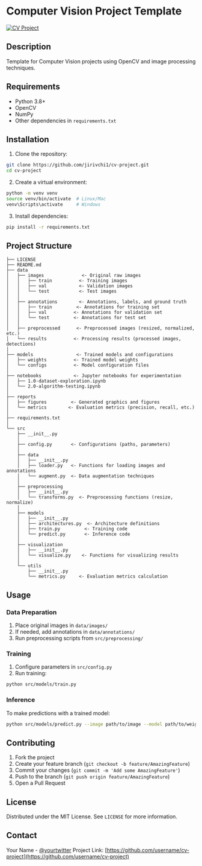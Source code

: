 # Computer Vision Project Template

<a target="_blank" href="https://github.com/jirivchi1/cv-project">
    <img src="https://img.shields.io/badge/Computer%20Vision-Project%20Template-2856f7" alt="CV Project" />
</a>

## Description
Template for Computer Vision projects using OpenCV and image processing techniques.

## Requirements
- Python 3.8+
- OpenCV
- NumPy
- Other dependencies in `requirements.txt`

## Installation

1. Clone the repository:
```bash
git clone https://github.com/jirivchi1/cv-project.git
cd cv-project
```

2. Create a virtual environment:
```bash
python -m venv venv
source venv/bin/activate  # Linux/Mac
venv\Scripts\activate     # Windows
```

3. Install dependencies:
```bash
pip install -r requirements.txt
```

## Project Structure

```
├── LICENSE
├── README.md
├── data
│   ├── images              <- Original raw images
│   │   ├── train          <- Training images
│   │   ├── val            <- Validation images
│   │   └── test           <- Test images
│   │
│   ├── annotations        <- Annotations, labels, and ground truth
│   │   ├── train         <- Annotations for training set
│   │   ├── val          <- Annotations for validation set
│   │   └── test         <- Annotations for test set
│   │
│   ├── preprocessed      <- Preprocessed images (resized, normalized, etc.)
│   └── results          <- Processing results (processed images, detections)
│
├── models                <- Trained models and configurations
│   ├── weights          <- Trained model weights
│   └── configs          <- Model configuration files
│
├── notebooks            <- Jupyter notebooks for experimentation
│   ├── 1.0-dataset-exploration.ipynb
│   └── 2.0-algorithm-testing.ipynb
│
├── reports
│   ├── figures         <- Generated graphics and figures
│   └── metrics        <- Evaluation metrics (precision, recall, etc.)
│
├── requirements.txt
│
└── src
    ├── __init__.py
    │
    ├── config.py       <- Configurations (paths, parameters)
    │
    ├── data
    │   ├── __init__.py
    │   ├── loader.py   <- Functions for loading images and annotations
    │   └── augment.py  <- Data augmentation techniques
    │
    ├── preprocessing
    │   ├── __init__.py
    │   └── transforms.py  <- Preprocessing functions (resize, normalize)
    │
    ├── models
    │   ├── __init__.py
    │   ├── architectures.py  <- Architecture definitions
    │   ├── train.py         <- Training code
    │   └── predict.py       <- Inference code
    │
    ├── visualization
    │   ├── __init__.py
    │   └── visualize.py    <- Functions for visualizing results
    │
    └── utils
        ├── __init__.py
        └── metrics.py     <- Evaluation metrics calculation
```

## Usage

### Data Preparation
1. Place original images in `data/images/`
2. If needed, add annotations in `data/annotations/`
3. Run preprocessing scripts from `src/preprocessing/`

### Training
1. Configure parameters in `src/config.py`
2. Run training:
```bash
python src/models/train.py
```

### Inference
To make predictions with a trained model:
```bash
python src/models/predict.py --image path/to/image --model path/to/weights
```

## Contributing
1. Fork the project
2. Create your feature branch (`git checkout -b feature/AmazingFeature`)
3. Commit your changes (`git commit -m 'Add some AmazingFeature'`)
4. Push to the branch (`git push origin feature/AmazingFeature`)
5. Open a Pull Request

## License
Distributed under the MIT License. See `LICENSE` for more information.

## Contact
Your Name - [@yourtwitter](https://twitter.com/yourtwitter)
Project Link: [https://github.com/username/cv-project](https://github.com/username/cv-project)